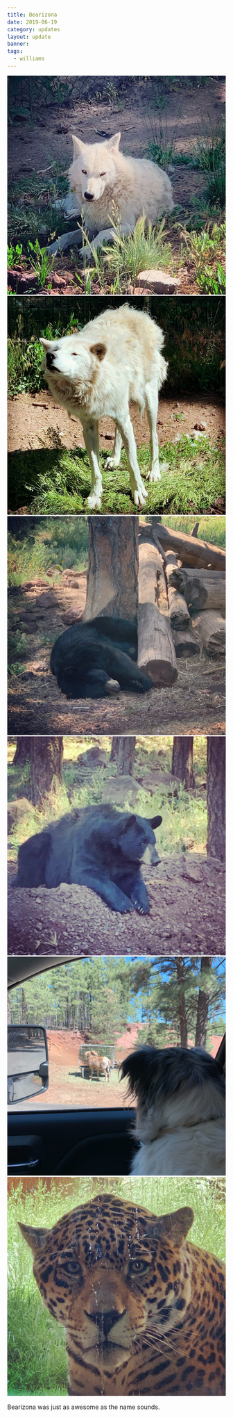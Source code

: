 ```yaml
---
title: Bearizona
date: 2019-06-19
category: updates
layout: update
banner: 
tags:
  - williams
---
```


<div class="img-slider">
    <img src="/assets/img/updates/arizona/bearizona/bearizona-1.jpg">
    <img src="/assets/img/updates/arizona/bearizona/bearizona-2.jpg">
    <img src="/assets/img/updates/arizona/bearizona/bearizona-3.jpg">
    <img src="/assets/img/updates/arizona/bearizona/bearizona-4.jpg">
    <img src="/assets/img/updates/arizona/bearizona/bearizona-5.jpg">
    <img src="/assets/img/updates/arizona/bearizona/bearizona-6.jpg">
</div>

<p class="text-center">
    Bearizona was just as awesome as the name sounds.
</p>
